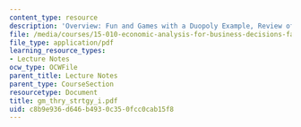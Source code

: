 ```yaml
---
content_type: resource
description: 'Overview: Fun and Games with a Duopoly Example, Review of the Analytics.'
file: /media/courses/15-010-economic-analysis-for-business-decisions-fall-2004/c8b9e936d646b4930c350fcc0cab15f8_gm_thry_strtgy_i.pdf
file_type: application/pdf
learning_resource_types:
- Lecture Notes
ocw_type: OCWFile
parent_title: Lecture Notes
parent_type: CourseSection
resourcetype: Document
title: gm_thry_strtgy_i.pdf
uid: c8b9e936-d646-b493-0c35-0fcc0cab15f8
---
```

